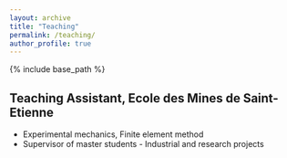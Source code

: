 ```yaml
---
layout: archive
title: "Teaching"
permalink: /teaching/
author_profile: true
---
```


{% include base_path %}


Teaching Assistant, Ecole des Mines de Saint-Etienne
------  
+ Experimental mechanics, Finite element method
+ Supervisor of master students - Industrial and research projects
